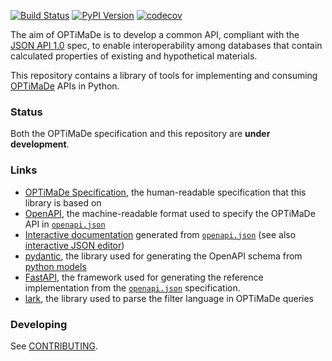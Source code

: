 [![Build Status](https://travis-ci.org/Materials-Consortia/optimade-python-tools.svg?branch=master)](https://travis-ci.org/Materials-Consortia/optimade-python-tools) [![PyPI
Version](https://img.shields.io/pypi/v/optimade)](https://pypi.org/project/optimade/) [![codecov](https://codecov.io/gh/Materials-Consortia/optimade-python-tools/branch/master/graph/badge.svg)](https://codecov.io/gh/Materials-Consortia/optimade-python-tools)



The aim of OPTiMaDe is to develop a common API, compliant with the
[JSON API 1.0](http://jsonapi.org/format/1.0/) spec, to enable interoperability
among databases that contain calculated properties of existing and hypothetical
materials.

This repository contains a library of tools for implementing and consuming
[OPTiMaDe](http://www.optimade.org) APIs in Python.

### Status
Both the OPTiMaDe specification and this repository are **under development**.

### Links

 * [OPTiMaDe Specification](https://github.com/Materials-Consortia/OPTiMaDe/blob/develop/optimade.rst), the human-readable specification that this library is based on
 * [OpenAPI](https://github.com/OAI/OpenAPI-Specification), the machine-readable format used to specify the OPTiMaDe API in [`openapi.json`](openapi.json)
 * [Interactive documentation](https://petstore.swagger.io/?url=https://raw.githubusercontent.com/Materials-Consortia/optimade-python-tools/master/openapi.json#/operation/get_structures_structures_get) generated from [`openapi.json`](openapi.json) (see also [interactive JSON editor](https://editor.swagger.io/?url=https://raw.githubusercontent.com/Materials-Consortia/optimade-python-tools/master/openapi.json#/operation/get_structures_structures_get))
 * [pydantic](https://pydantic-docs.helpmanual.io/), the library used for generating the OpenAPI schema from [python models](optimade/server/models)
 * [FastAPI](https://fastapi.tiangolo.com/), the framework used for generating the reference implementation from the [`openapi.json`](openapi.json) specification.
 * [lark](https://github.com/lark-parser/lark), the library used to parse the filter language in OPTiMaDe queries

### Developing

See [CONTRIBUTING](CONTRIBUTING.md).

